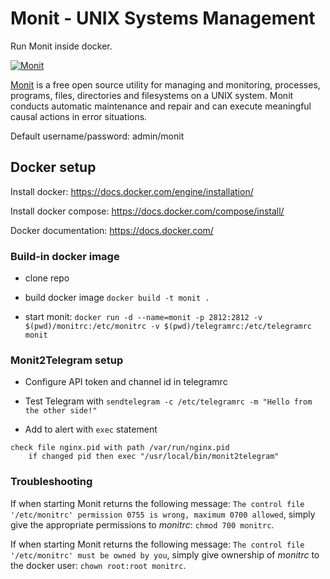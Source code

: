 # Monit - UNIX Systems Management

Run Monit inside docker.

[![Monit](https://mmonit.com/monit/img/logo.png)](https://mmonit.com/monit/)

[Monit](https://mmonit.com/monit/) is a free open source utility for managing and monitoring, processes, programs, files, directories and filesystems on a UNIX system. Monit conducts automatic maintenance and repair and can execute meaningful causal actions in error situations.

Default username/password: admin/monit

## Docker setup

Install docker: https://docs.docker.com/engine/installation/

Install docker compose: https://docs.docker.com/compose/install/

Docker documentation: https://docs.docker.com/

### Build-in docker image

- clone repo

- build docker image `docker build -t monit .`

- start monit: `docker run -d --name=monit -p 2812:2812 -v $(pwd)/monitrc:/etc/monitrc -v $(pwd)/telegramrc:/etc/telegramrc monit`

### Monit2Telegram setup

- Configure API token and channel id in telegramrc

- Test Telegram with `sendtelegram -c /etc/telegramrc -m "Hello from the other side!"`

- Add to alert with `exec` statement

```
check file nginx.pid with path /var/run/nginx.pid
    if changed pid then exec "/usr/local/bin/monit2telegram"
```

### Troubleshooting

If when starting Monit returns the following message: `The control file '/etc/monitrc' permission 0755 is wrong, maximum 0700 allowed`, simply give the appropriate permissions to _monitrc_: `chmod 700 monitrc`.

If when starting Monit returns the following message: `The control file '/etc/monitrc' must be owned by you`, simply give ownership of _monitrc_ to the docker user: `chown root:root monitrc`.
